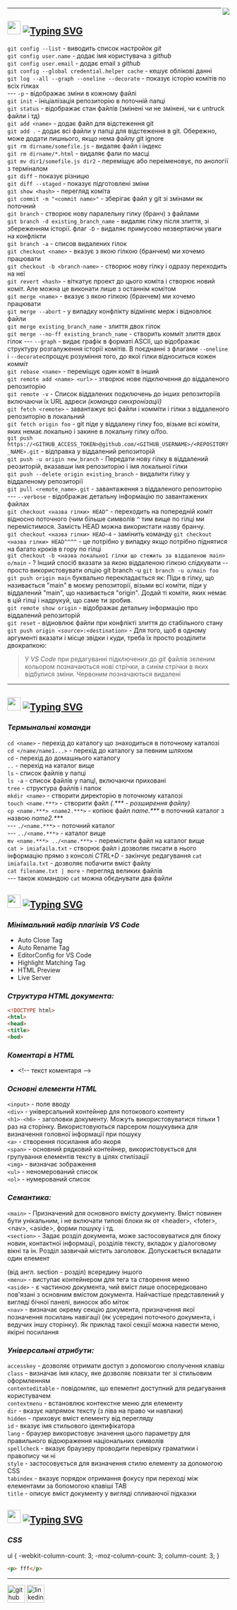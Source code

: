 [<img src="https://img.shields.io/badge/made%20by-Nightmare-blue" align="right"/>](https://github.com/qnightmare/)
___
## [<img src="https://img.shields.io/badge/⁘-Lesson%201-green" height="30" />](https://github.com/qnightmare/today-i-lerned/edit/main/README.md#lesson-1)  [![Typing SVG](https://readme-typing-svg.herokuapp.com?color=F7F7F7&background=3499D4&vCenter=true&width=750&height=30&lines=+~+Main+git+command)](https://git.io/typing-svg)
  `git config --list` - виводить список настройок *git*  
  `git config user.name` - додає імя користувача з *github*  
  `git config user.email` - додає email з *github*  
  `git config --global credential.helper cache` - кешує облікові данні  
  `git log --all --graph --oneline --decorate` - показує історію комітів по всіх гілках  
  --- `-p` - відображає зміни в кожному файлі  
  `git init`        - ініціалізація репозиторію в поточній папці  
  `git status`      - відображає стан файлів (змінені чи не змінені, чи є untruck файли і тд)  
  `git add <name>`  - додає файл для відстеження git  
  `git add .`       - додає всі файли у папці для відстеження в git. Обережно, може додати лишнього, якщо нема файлу git ignore  
  `git rm dirname/somefile.js` - видаляє файл і індекс  
  `git rm dirname/*.html` - видаляє фали по масці  
  `git mv dir1/somefile.js dir2` - переміщує або переіменовує, по анології з терміналом  
  `git diff` - показує різницю  
  `git diff --staged` - показує підготовлені зміни  
  `git show <hash>` - перегляд коміта  
   `git commit -m "<commit name>"` - зберігає файл у git зі змінами як поточний  
  `git branch`      - створює нову паралельну гілку (бранч) з файлами  
  `git branch -d existing_branch_name` - видаляє гілку після злиття, зі збереженням історії. флаг `-D` - видаляє примусово незвертаючи уваги на конфлікти  
  `git branch -a` - списов видалених гілок  
  `git checkout <name>` - вказує з якою гілкою (бранчем) ми хочемо працювати  
  `git checkout -b <branch-name>` - створює нову гілку і одразу переходить на неї  
  `git revert <hash>` - віткатує проект до цього коміта і створює новий коміт. Але можна це виконати лише з останнім комітом  
  `git merge <name>` - вказує з якою гілкою (бранчем) ми хочемо працювати  
  `git merge --abort` - у випадку конфлікту відміняє мерж і відновлює файли  
  `git merge existing_branch_name` - злиття двох гілок  
  `git merge --no-ff existing_branch_name` - створить комміт злиття двох гілок 
  --- `--graph` - видає графік в форматі ASCII, що відображає структуру розгалуження історії комітів. В поєднанні з флагами `--oneline` i `--decorate`спрощує розуміння того, до якої гілки відноситься кожен комміт  
  `git rebase <name>` - переміщує один коміт в інший  
  `git remote add <name> <url>` - зтворює нове підключення до віддаленого репозиторію  
  `git remote -v` - Список віддалених подключень до інших репозиторіїв включаючи їх URL адреси *(команда синхронізації)*  
  `git fetch <remote>` - завантажує всі файли і комміти і гілки з віддаленого репозиторію в локальний  
  `git fetch origin foo` - git піде у віддалену гілку foo, візьме всі коміти, яких немає локально і закине в локальну гілку o/foo.  
  `git push https://<GITHUB_ACCESS_TOKEN>@github.com/<GITHUB_USERNAME>/<REPOSITORY_NAME>.git` - відправка у віддалений репозиторій  
  `git push -u origin new_branch` - Передати нову гілку в віддалений реозиторій, вказавши імя репозиторію і імя локальної гілки  
  `git push --delete origin existing_branch` - видалити гілку у віддаленому репозиторії  
  `git pull <remote_name>.git` - завантаження з віддаленого репозиторію  
      --- `--verbose` - відображає детальну інформацію по завантажених файлах  
  `git checkout <назва гілки> HEAD^` - переходить на попередній коміт відносно поточного (чим більше символів `^` тим вище по гілці ми перемістимося. Замість HEAD можна використати назву бранчу.  
  `git checkout <назва гілки> HEAD~4` - замінить команду `git checkout <назва гілки> HEAD^^^^` - це потрібно у випадку якщо потрібно піднятися на багато кроків в гору по гілці  
  `git checkout -b <назва локальної гілки що стежить за віддаленою main> o/main` - ?           Інший спосіб вказати за якою віддаленою гілкою слідкувати -- просто використовувати опцію git branch -u `git branch -u o/main foo`
  `git push origin main` буквально перекладається як: Піди в гілку, що називається "main" в моєму репозиторії, візьми всі коміти, піди у віддалений "main", що називається "origin". Додай ті коміти, яких немає в цій гілці і надрукуй, що саме ти зробив.  
  `git remote show origin` - відображає детальну інформацію про віддалений репозиторій  
  `git reset` - відновлює файли при конфлікті злиття до стабільного стану  
  `git push origin <source>:<destination>` - Для того, щоб в одному аргументі <place> вказати і місце звідки і куди, треба їх просто розділити двокрапкою:  
  > У *VS Code* при редагуванні підключених до *git* файлів зеленим кольором позначаються нові стрічки, а синім стрічки в яких відбулися зміни. Червоним позначаються видалені
  ---

## [<img src="https://img.shields.io/badge/⁘-Lesson%202-green" height="30" />](https://github.com/qnightmare/today-i-lerned/edit/main/README.md#lesson-2) [![Typing SVG](https://readme-typing-svg.herokuapp.com?color=F7F7F7&background=3499D4&vCenter=true&width=750&height=30&lines=+~+Main+terminal+command,+start+github)](https://git.io/typing-svg)
### *Термынальні команди*  
  `cd <name>` - перехід до каталогу що знаходиться в поточному каталозі  
  `cd </name/name1...>` - перехід до каталогу за певним шляхом  
  `cd` - перехід до домашнього каталогу  
  `..` - перехід на каталог вище  
  `ls`             - список файлів у папці  
  `ls -a`           - список файлів у папцІ, включаючи приховані  
  `tree`           - структура файлів і папок  
  `mkdir <name>` - створити директорію в поточному каталозі  
  `touch <name.***>` - створити файл *(.\*\*\* - розширення файлу)*  
  `cp <name.***> <name2.***>` - копіює файл *name.\*\*\** в поточний каталог з назвою *name2.\*\*\**  
 --- `./<name.***>` - поточний каталог  
---  `../<name.***>` - каталог вище  
`mv <name.***> ../<name.***>` - перемістити файл на каталог вище  
`cat > imiafaila.txt` - створює файл і дозволяє писати в нього інформацію прямо з консолі  *CTRL+D* - закінчує редагування
`cat imiafaila.txt` - дозволяє побачити вміст файлу  
`cat filename.txt | more` - перегляд великих файлів  
--- також командою `cat` можна обєднувати два файли  

## [<img src="https://img.shields.io/badge/⁘-Lesson%203-green" height="30" />](https://github.com/qnightmare/today-i-lerned/edit/main/README.md#lesson-2) [![Typing SVG](https://readme-typing-svg.herokuapp.com?color=F7F7F7&background=3499D4&vCenter=true&width=750&height=30&lines=+~+HTML+base+command)](https://git.io/typing-svg)
### *Мінімальний набір плагінів VS Code*  
  - Auto Close Tag  
  - Auto Rename Tag  
  - EditorConfig for VS Code  
  - Highlight Matching Tag  
  - HTML Preview  
  - Live Server  

### *Структура HTML документа:*
  ```HTML
  <!DOCTYPE html>  
  <html>  
  <head>  
  <title>  
  <bod>
  ```
### *Коментарі в HTML*  
  - \<\!-- текст коментаря --\>  
  ### *Основні елементи HTML*  
  `<input>` - поле вводу  
  `<div>` - універсальний контейнер для потокового контенту  
  `<h1>-<h6>` - заголовки документу. Можуть використовуватися тільки 1 раз на сторінку. Використовуються парсером пошукувика для визначення головної інформації при пошуку  
  `<a>` - створення посилання або якоря  
  `<span>` - основний рядковий контейнер, використовується для групування елементів тексту в цілях стилізації  
  `<img>` - визначає зображення  
  `<ul>` - неномерований список  
  `<ol>` - нумерований список  
### *Семантика:*  
  `<main>` - Призначений для основного вмісту документу. Вміст повинен бути унікальним, і не включати типові блоки як от \<header\>, \<foter\>, \<nav\>, \<aside\>, форми пошуку і тд.  
  `<section>` - Задає розділ документа, може застосовуватися для блоку новин, контактної інформації, розділів тексту, вкладок у діалоговому вікні та ін. Розділ зазвичай містить заголовок. Допускається вкладати один елемент <section> (від англ. section - розділ) всередину іншого  
  `<menu>` - виступає контейнером для тега <command> та створення меню  
  `<aside>` - є частиною документа, чий вміст лише опосередковано пов'язані з основним вмістом документа. Найчастіше представлений у вигляді бічної панелі, виносок або міток  
  `<nav>` - визначає окрему секцію документа, призначення якої позначення посилань навігації (як усередині поточного документа, і ведучих іншу сторінку). Як приклад такої секції можна навести меню, якірні посилання  
 ### *Універсальні атрибути:*
  `accesskey` - дозволяє отримати доступ з допомогою сполучення клавіш  
  `class` - визначає імя класу, яке дозволяє повязати тег зі стильовим оформленням  
  `contenteditable` - повідомляє, що елемепнт доступний для редагування користувачем  
  `contextmenu` - встановлює контекстне меню для елементу  
  `dir` - вказує напрямок тексту (з ліва на право чи навпаки)  
  `hidden` - приховує вміст елементу від перегляду  
  `id` - вказує імя стильового ідентифікатора  
  `lang` - браузер використовує значення цього параметру для правильного відоюраження національних символів  
  `spellcheck` - вказує браузеру проводити перевірку граматики і правопису чи ні  
  `style` - застосовується для визначення стилю елементу за допомогою CSS  
  `tabindex` - вказує порядок отримання фокусу при переході між елементами за бопомогою клавіші TAB  
  `title` - описує вміст документу у вигляді спливаючої підказки  
  
  
  
## [<img src="https://img.shields.io/badge/⁘-Lesson%204-green" height="30" />](https://github.com/qnightmare/today-i-lerned/edit/main/README.md#lesson-2) [![Typing SVG](https://readme-typing-svg.herokuapp.com?color=F7F7F7&background=3499D4&vCenter=true&width=750&height=30&lines=+~+Main+terminal+command,+start+github)](https://git.io/typing-svg)
### *CSS*  
  ul {
    -webkit-column-count: 3;
    -moz-column-count: 3;
    column-count: 3;
}
  
  
```HTML
<p> fff</p> 
```

___
[<img src='https://cdn.jsdelivr.net/npm/simple-icons@3.0.1/icons/github.svg' alt='github' height='40'>](https://github.com/https://github.com/qnightmare)  [<img src='https://cdn.jsdelivr.net/npm/simple-icons@3.0.1/icons/linkedin.svg' alt='linkedin' height='40'>](https://www.linkedin.com/in/https://www.linkedin.com/in/volodymyr-vysotskyi/)  
